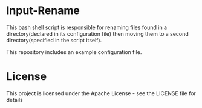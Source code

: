 # Input-Rename

This bash shell script is responsible for renaming files found in a directory(declared in its configuration file) then moving them to a second directory(specified in the script itself). 

This repository includes an example configuration file.

# License

This project is licensed under the Apache License - see the LICENSE file for details
